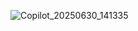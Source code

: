 ![Copilot_20250630_141335](https://github.com/user-attachments/assets/e8f4c109-8865-47e1-a35c-faae8558ae9e)
